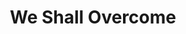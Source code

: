 ---
image:
title: We Shall Overcome
subject:
description: Image of Vinyl of We Shall Overcome by Pete Seeger
creator: Pete Seeger
publisher: Columbia
contributor: Harold Leventhal
year: 1963
type: Folk, World and Country
format: Vinyl
identifier: n/a
source: Image from https://www.discogs.com/Pete-Seeger-We-Shall-Overcome/release/1898296
language: English
relation:
coverage:
rights: Columbia
index: 2
---